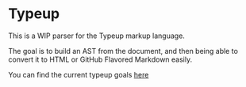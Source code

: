 # Typeup

This is a WIP parser for the Typeup markup language.

The goal is to build an AST from the document, and then being able to convert it to HTML or GitHub Flavored Markdown easily.

You can find the current typeup goals [here](https://git.sr.ht/~skuzzymiglet/typeup-doc)
